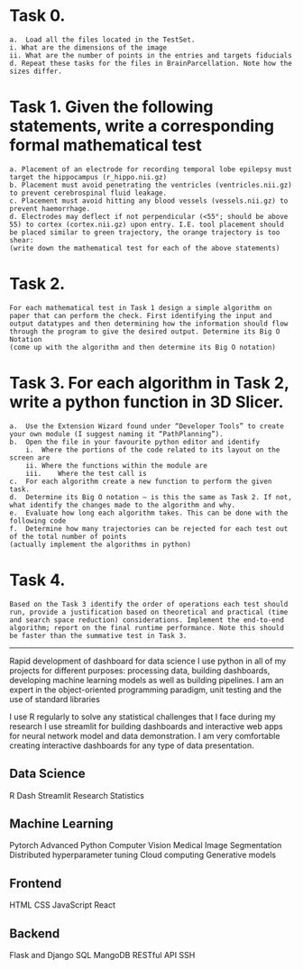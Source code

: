 # Task 0.
    a.	Load all the files located in the TestSet.
    i. What are the dimensions of the image
    ii. What are the number of points in the entries and targets fiducials
    d. Repeat these tasks for the files in BrainParcellation. Note how the sizes differ.

# Task 1. Given the following statements, write a corresponding formal mathematical test
    a. Placement of an electrode for recording temporal lobe epilepsy must target the hippocampus (r_hippo.nii.gz)
    b. Placement must avoid penetrating the ventricles (ventricles.nii.gz) to prevent cerebrospinal fluid leakage.
    c. Placement must avoid hitting any blood vessels (vessels.nii.gz) to prevent haemorrhage.
    d. Electrodes may deflect if not perpendicular (<55°; should be above 55) to cortex (cortex.nii.gz) upon entry. I.E. tool placement should be placed similar to green trajectory, the orange trajectory is too shear:
    (write down the mathematical test for each of the above statements)

# Task 2. 
    For each mathematical test in Task 1 design a simple algorithm on paper that can perform the check. First identifying the input and output datatypes and then determining how the information should flow through the program to give the desired output. Determine its Big O Notation
    (come up with the algorithm and then determine its Big O notation)

# Task 3. For each algorithm in Task 2, write a python function in 3D Slicer.
    a.	Use the Extension Wizard found under “Developer Tools” to create your own module (I suggest naming it “PathPlanning”).
    b.	Open the file in your favourite python editor and identify
        i.	Where the portions of the code related to its layout on the screen are
        ii.	Where the functions within the module are
        iii.	Where the test call is
    c.	For each algorithm create a new function to perform the given task.
    d.	Determine its Big O notation – is this the same as Task 2. If not, what identify the changes made to the algorithm and why.
    e.	Evaluate how long each algorithm takes. This can be done with the following code
    f.	Determine how many trajectories can be rejected for each test out of the total number of points
    (actually implement the algorithms in python)

# Task 4. 
    Based on the Task 3 identify the order of operations each test should run, provide a justification based on theoretical and practical (time and search space reduction) considerations. Implement the end-to-end algorithm; report on the final runtime performance. Note this should be faster than the summative test in Task 3.




---



Rapid development of dashboard for data science
I use python in all of my projects for different purposes: processing data, building dashboards, developing machine learning models as well as building pipelines. I am an expert in the object-oriented programming paradigm, unit testing and the use of standard libraries

I use R regularly to solve any statistical challenges that I face during my research
I use streamlit for building dashboards and interactive web apps for neural network model and data demonstration. I am very comfortable creating interactive dashboards for any type of data presentation.



## Data Science
R
Dash
Streamlit
Research Statistics

## Machine Learning
Pytorch
Advanced Python
Computer Vision
Medical Image Segmentation
Distributed hyperparameter tuning
Cloud computing
Generative models

## Frontend
HTML
CSS
JavaScript
React

## Backend
Flask and Django
SQL
MangoDB
RESTful API
SSH
